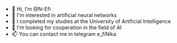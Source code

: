 - 👋 Hi, I’m @N-Efi
- 👀 I'm interested in artificial neural networks
- 🌱 I completed my studies at the University of Artificial Intelligence
- 💞️ I'm looking for cooperation in the field of AI
- 📫 You can contact me in telegram e_fiNika

<!---
N-Efi/N-Efi is a ✨ special ✨ repository because its `README.md` (this file) appears on your GitHub profile.
You can click the Preview link to take a look at your changes.
--->
